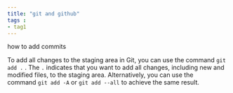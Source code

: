 ```yaml
---
title: "git and github"
tags :
- tag1
---
```

how to add commits

To add all changes to the staging area in Git, you can use the command `git add .` . The `.` indicates that you want to add all changes, including new and modified files, to the staging area. Alternatively, you can use the command `git add -A` or `git add --all` to achieve the same result.
